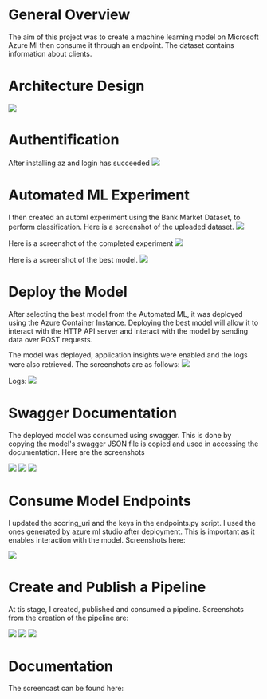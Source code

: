 # General Overview
The aim of this project was to create a machine learning model on Microsoft Azure Ml then consume it through an endpoint. 
The dataset contains information about clients. 

# Architecture Design
<img src="https://github.com/Kevin-Nduati/Operationalizing-Machine-Learning-using-Azure-Pipelines/blob/master/images/00-Architecture.png">


# Authentification
After installing az and login has succeeded
<img src="https://github.com/Kevin-Nduati/Operationalizing-Machine-Learning-using-Azure-Pipelines/blob/e98e017a2ba9ebd01b17d243ac0b9c03559da465/images/01-Authentication.png">

# Automated ML Experiment
I then created an automl experiment using the Bank Market Dataset, to perform classification.
Here is a screenshot of the uploaded dataset.
<img src="https://github.com/Kevin-Nduati/Operationalizing-Machine-Learning-using-Azure-Pipelines/blob/master/images/02-Upload%20Dataset.png">

Here is  a screenshot of the completed experiment
<img src="https://github.com/Kevin-Nduati/Operationalizing-Machine-Learning-using-Azure-Pipelines/blob/e98e017a2ba9ebd01b17d243ac0b9c03559da465/images/03-Experiment%20Complete.png">

Here is a screenshot of the best model.
<img src="https://github.com/Kevin-Nduati/Operationalizing-Machine-Learning-using-Azure-Pipelines/blob/e98e017a2ba9ebd01b17d243ac0b9c03559da465/images/04-Model_summary.png">

# Deploy the Model
After selecting the best model from the Automated ML, it was deployed using the Azure Container Instance. Deploying the best model will allow it to interact with the HTTP API server and interact with the model by sending data over POST requests.

The model was deployed, application insights were enabled and the logs were also retrieved. The screenshots are as follows:
<img src="https://github.com/Kevin-Nduati/Operationalizing-Machine-Learning-using-Azure-Pipelines/blob/e98e017a2ba9ebd01b17d243ac0b9c03559da465/images/05-deployed_model.png">

Logs:
<img src="https://github.com/Kevin-Nduati/Operationalizing-Machine-Learning-using-Azure-Pipelines/blob/master/images/05-Logs.png">

# Swagger Documentation
The deployed model was consumed using swagger. This is done by copying the model's swagger JSON file is copied and used in accessing the documentation. Here are the screenshots

<img src="https://github.com/Kevin-Nduati/Operationalizing-Machine-Learning-using-Azure-Pipelines/blob/e98e017a2ba9ebd01b17d243ac0b9c03559da465/images/06-insights.png">

<img src="https://github.com/Kevin-Nduati/Operationalizing-Machine-Learning-using-Azure-Pipelines/blob/e98e017a2ba9ebd01b17d243ac0b9c03559da465/images/07-deployment_logs.png"> 


<img src="https://github.com/Kevin-Nduati/Operationalizing-Machine-Learning-using-Azure-Pipelines/blob/e98e017a2ba9ebd01b17d243ac0b9c03559da465/images/08-swagger.png">

# Consume Model Endpoints
I updated the scoring_uri and the keys in the endpoints.py script. I used the ones generated by azure ml studio after deployment. This is important as it enables interaction with the model. Screenshots here:

<img src="https://github.com/Kevin-Nduati/Operationalizing-Machine-Learning-using-Azure-Pipelines/blob/e98e017a2ba9ebd01b17d243ac0b9c03559da465/images/09-Endpoint.png">

# Create and Publish a Pipeline
At tis stage, I created, published and consumed a pipeline. Screenshots from the creation of the pipeline are:

<img src="https://github.com/Kevin-Nduati/Operationalizing-Machine-Learning-using-Azure-Pipelines/blob/e98e017a2ba9ebd01b17d243ac0b9c03559da465/images/10-Pipeline_complete.png">

<img src="https://github.com/Kevin-Nduati/Operationalizing-Machine-Learning-using-Azure-Pipelines/blob/e98e017a2ba9ebd01b17d243ac0b9c03559da465/images/11-Pipeline_endpoints.png">

<img src="https://github.com/Kevin-Nduati/Operationalizing-Machine-Learning-using-Azure-Pipelines/blob/e98e017a2ba9ebd01b17d243ac0b9c03559da465/images/12-Automl_module.png">


# Documentation
The screencast can be found here: <a href="https://youtu.be/QNM87ur2YvY"></a>
